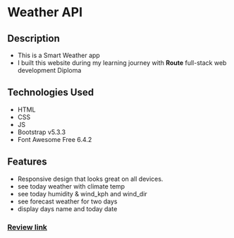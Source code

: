 # **Weather API**

## Description

- This is a Smart Weather app
- I built this website during my learning journey with **Route** full-stack web development Diploma

## Technologies Used

- HTML
- CSS
- JS
- Bootstrap v5.3.3
- Font Awesome Free 6.4.2

## Features

- Responsive design that looks great on all devices.
- see today weather with climate temp
- see today humidity & wind_kph and wind_dir
- see forecast weather for two days
- display days name and today date

### [Review link](https://khaledradwan96.github.io/Weather-API/)
